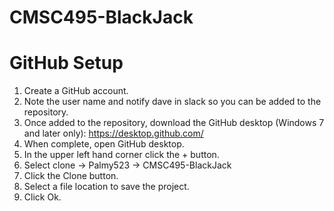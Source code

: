 # CMSC495-BlackJack

# GitHub Setup

1. Create a GitHub account.
2. Note the user name and notify dave in slack so you can be added to the repository.
3. Once added to the repository, download the GitHub desktop (Windows 7 and later only): https://desktop.github.com/
4. When complete, open GitHub desktop.
5. In the upper left hand corner click the + button.
6. Select clone -> Palmy523 -> CMSC495-BlackJack
7. Click the Clone button.
8. Select a file location to save the project.
9. Click Ok.
